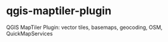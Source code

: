 # qgis-maptiler-plugin
QGIS MapTiler Plugin: vector tiles, basemaps, geocoding, OSM, QuickMapServices
